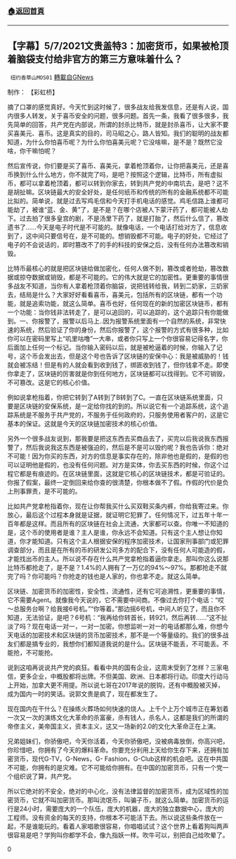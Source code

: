 ###  [:house:返回首頁](https://github.com/ourhimalayas/txt)
---

## 【字幕】5/7/2021文贵盖特3：加密货币，如果被枪顶着脑袋支付给非官方的第三方意味着什么？
` 纽约香草山MOS01` [轉載自GNews](https://gnews.org/zh-hans/1189210/)

制作： 【彩虹桥】

摘了口罩的感觉真好。今天忙到这时候了，很多战友给我发信息，还是有人说，国内很多人转发，关于喜币安全的问题，很多问题。首先一条，我看了很多很多，我先简单的回答，共产党在内部说，所谓的封杀比特币，就是封杀喜币，让大家不要买喜美元、喜币。这是真实的目的，司马昭之心，路人皆知。我们的聪明的战友都知道，为什么你怕喜币呢？为什么你怕喜美元呢？它没啥嘛，是不是？既然它没啥，你干嘛怕呢？

然后宣传说，你们要是买了喜币、喜美元，拿着枪顶着你，让你把喜美元，还是喜币换到什么什么地方，你不就完了吗，是吧？按照这个逻辑，比特币，所有虚拟币，都可以拿着枪顶着，都可以转到你家去，转到共产党的中南坑去，是吧？这不是胡扯嘛。区块链最大的安全好处，是任何纸币和传统的所有的金融系统都不可能比拟的。简单说，就是过去写鸡毛信和今天打手机电话的感觉。鸡毛信路上谁都可能劫了，被谁“蓝、金、黄”了，是不是？在哪个店被人下蒙汗药了，都可能被人劫下。过去拍了很多皇宫的剧，不是汤里下药了，就是打胎了，然后什么信了，篡改遗书了……今天是电子时代是不可能的。就像电话，一个电话打给对方了，信息收到了，这中间只要信号在，是不可能的。想销毁都不可能。电子的好处，它经过了电子的不会说话的，即时篡改不了的手的科技的安保之后，没有任何办法篡改和销毁。

比特币最核心的就是把区块链给做加密化，任何人做不到，篡改或者抢劫，篡改数据或掠夺数据或销毁，都是不可能的。它的伟大就是它的加密性。更重要的事情很多战友不知道，当你有人拿着枪顶着你脑袋，说把钱转给我，转到二奶家，三奶家去，结局是什么？大家好好看看喜币，喜美元，包括所有的区块链，都有一个功能，就是追索功能，就这么简单。喜币也好，任何现在的新的加密区块链币，都有一个功能：当你钱非法转走了，是可以追回的，可以追踪的，这个追踪只有你能做到。一、你报警了，报警以后马上..因为报警系统里面有一个自然的系统，非常快速的系统，然后验证了你的身份，然后你报警了，这个报警的方式有很多种，比如你可以在密码里写上“叽里咕噜”一大串，或者你只写上一个你很容易记得名字，你后面加上任何一个标记。当你输入密码以后，就是被枪逼着的时候，你输入了记号，这个币会发出去，但是这个号也告诉了区块链的安保中心：我是被威胁的！钱就会被冻结！但是有的人就会看到收到钱了，绑匪收到钱了，但你钱拿不走。即使你拿走了，区块链的厉害就是你到任何地方，区块链都可以找得到。它不可销毁，不可篡改。这是它的核心价值。

例如说拿枪指着，你把它转到了A转到了B转到了C。一直在区块链系统里面，只要是区块链的安保系统，是一定给你找的到的。所以说它有一个追踪系统，这个追踪系统是不服务于共产党的，不服务于任何政府的，只服务使用者客户的，这是它基本的保证。这就是今天的区块链加密技术的核心价值。

另外一个很多战友说到，那我要是把这东西去买商品去了，买完以后我说我东西报警了，然后我说我这东西是被强迫的，然后是不是可以毁约呢？我也告诉你：绝对不可能！因为你买的东西，对方的信息是事实存在的，除非他也是假的，是假的也可以证明他是假的，也没有任何问题。对方是实体，你去买东西的时候，你这个过程它都是有痕迹的。在区块链里面，这就是它核心的区块链技术，都是可验证的。你报了假案，最终一定倒回来给你查的很清楚，你根本做不了假。作假的代价是负上刑事罪责，是不可能的。

比如共产党拿枪指着你，现在让你帮我买什么买双鞋买条内裤，你给我寄过来。你放心，最后这个过程本身就是证据，就证明它犯罪了。任何情况下，过五年十年一百年都是这样。而且所有的区块链在社会上流通，大家都可以查。你唯一不知道的是，这个币的使用者是谁？主人是谁，你永远不会知道。只有这个主人想让你知道，你才能知道。只有这个主人根据安保的程序加密技术，让国家刑事部门或犯罪调查部分，而且是在所有的币的研发公司多方的配合下，没有任何人可能造的假，才能找出币的主人。所以说不存在什么共产党拿枪指着逼你拿走。那叫你这么说那比特币都抢走了，是不是？1.4%的人拥有了一万亿的94%～97%。那都抢走不就完了吗？你可能吗？你抢走的钱也是人家的，你也拿不走。就这么简单。

区块链、加密货币的加密性，安全性，流通性，还有它可追溯性，更重要的事情，它不需要Agent。就像我今天说的，它不需要中间商。不像过去你打个电话：“哎～总服务台啊？给我接6号机。”“你等着。”那边摇6号机，中间人听见了，而且你不知道，无法验证，是吧？6号机：“我再给你转首长，转921，然后再转……”这不扯淡了吗？现在电话一对一，一对一加密。你想监听一对一的电话都那么难，你想今天电话的加密技术和区块链的货币加密技术，那不是一个等量级的。我们的很多战友们都是搞专业的，我想你们都知道我说的是什么。区块链不能丢，不可能丢。不能抢，不可能抢。

说到这咱再说说共产党的疯狂。看看中共的国有企业，这周末受到了怎样？三家电信，更多企业，中概股都将出牌。不但美国、欧洲、日本都将行动。印度大行动马上开始，加拿大更不用提。所以说七哥在2017年说的脱钩，还有中概股被灭掉，成为国内一时的笑话。说郭文贵是疯了，现在都发生了。

现在国内在干什么？在操练火葬场如何快速的烧人。上千个上万个城市正在筹划着一次又一次的演练文化大革命的杀富豪，杀有钱人，杀名人，这都是我们的所谓的帝俢主义，美帝国主义，资本主义，这又一场新的2.0的文化大革命正在上演。

兄弟姐妹们，你骄傲吧，今天你活着，今天你骄傲吧，没被病毒放倒，你高兴吧，你珍惜吧，你拥有了今天的爆料革命。你要充分利用上天给你生存下来，还拥有加密货币，现代G-TV，G-News，G- Fashion，G-Club这样的机会吧。这在中共国不可能，你拥有的是灾难。它不可能给你拥有。在中国的加密货币，只有一个党一个组织说了算，共产党。

所以它绝对的不安全，绝对的中心化，没有法律监督的加密货币，成为区域性的加密货币，它就不叫加密货币。那叫流氓币，叫骗子币，就这么简单。加密货币的运行是24小时，需要庞大的一个队伍，庞大的机器，庞大的独立数据中心，庞大的工程师。没有资金的每天的支持，你根本不可能活下去。所以说这些条件放在一起，不是谁能玩的。看着人家唱歌很容易，你唱唱试试？这个世界上看着狗叫两声很容易是吧？学狗叫你都学不会，像九指妖一样。吹牛可以，别把自己给吹晕了。

0
